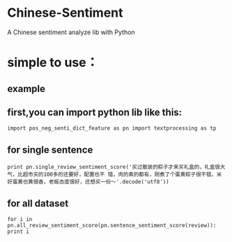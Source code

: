 # Chinese-Sentiment
A Chinese sentiment analyze lib with Python

# simple to use：
## example

## first,you can import python lib like this:
`import pos_neg_senti_dict_feature as pn
import textprocessing as tp
`

## for single sentence

`print
pn.single_review_sentiment_score('买过散装的粽子才来买礼盒的，礼盒很大气，比超市买的100多的还要好，配置也不
错，肉的素的都有，刚煮了个蛋黄粽子很不错，米好蛋黄也黄很香，老板态度很好，还想买一份～'.decode('utf8'))`


## for all dataset
`for i in pn.all_review_sentiment_score(pn.sentence_sentiment_score(review)):
	print i
`
